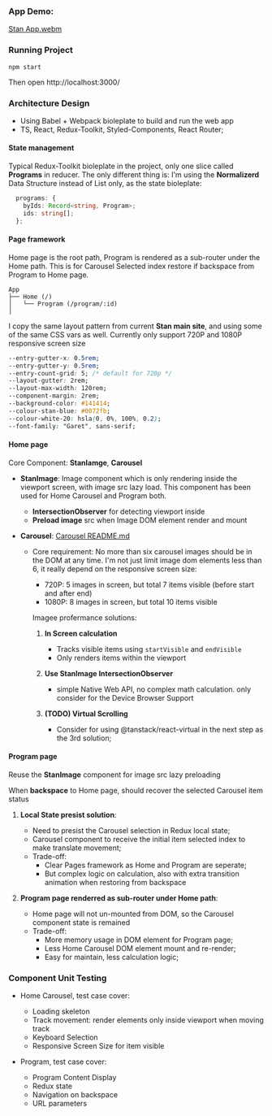 ### App Demo:

[Stan App.webm](https://github.com/user-attachments/assets/045f3050-11b2-4a8a-9cc7-da2df5a0de5d)

### Running Project

```
npm start
```

Then open http://localhost:3000/

### Architecture Design

- Using Babel + Webpack bioleplate to build and run the web app
- TS, React, Redux-Toolkit, Styled-Components, React Router;

#### State management

Typical Redux-Toolkit bioleplate in the project, only one slice called **Programs** in reducer.
The only different thing is: I'm using the **Normalizerd** Data Structure instead of List only, as the state bioleplate:

```typescript
  programs: {
    byIds: Record<string, Program>;
    ids: string[];
  };
```

#### Page framework

Home page is the root path, Program is rendered as a sub-router under the Home path.
This is for Carousel Selected index restore if backspace from Program to Home page.

```
App
├── Home (/)
│   └── Program (/program/:id)
│
```

I copy the same layout pattern from current **Stan main site**, and using some of the same CSS vars as well.
Currently only support 720P and 1080P responsive screen size

```css
--entry-gutter-x: 0.5rem;
--entry-gutter-y: 0.5rem;
--entry-count-grid: 5; /* default for 720p */
--layout-gutter: 2rem;
--layout-max-width: 120rem;
--component-margin: 2rem;
--background-color: #141414;
--colour-stan-blue: #0072fb;
--colour-white-20: hsla(0, 0%, 100%, 0.2);
--font-family: "Garet", sans-serif;
```

#### Home page

Core Component: **StanIamge**, **Carousel**

- **StanImage**: Image component which is only rendering inside the viewport screen, with image src lazy load. This component has been used for Home Carousel and Program both.

  - **IntersectionObserver** for detecting viewport inside
  - **Preload image** src when Image DOM element render and mount

- **Carousel**:
  [Carousel README.md](https://github.com/hlissnake/stan/tree/main/src/components/Carousel/README.md)

  - Core requirement: No more than six carousel images should be in the DOM at any time.
    I'm not just limit image dom elements less than 6, it really depend on the responsive screen size:

    - 720P: 5 images in screen, but total 7 items visible (before start and after end)
    - 1080P: 8 images in screen, but total 10 items visible

    Imagee profermance solutions:

    1. **In Screen calculation**

       - Tracks visible items using `startVisible` and `endVisible`
       - Only renders items within the viewport

    2. **Use StanImage IntersectionObserver**

       - simple Native Web API, no complex math calculation. only consider for the Device Browser Support

    3. **(TODO) Virtual Scrolling**
       - Consider for using @tanstack/react-virtual in the next step as the 3rd solution;

#### Program page

Reuse the **StanImage** component for image src lazy preloading

When **backspace** to Home page, should recover the selected Carousel item status

1. **Local State presist solution**:

   - Need to presist the Carousel selection in Redux local state;
   - Carousel component to receive the initial item selected index to make translate movement;
   - Trade-off:
     - Clear Pages framework as Home and Program are seperate;
     - But complex logic on calculation, also with extra transition animation when restoring from backspace

2. **Program page renderred as sub-router under Home path**:

   - Home page will not un-mounted from DOM, so the Carousel component state is remained
   - Trade-off:
     - More memory usage in DOM element for Program page;
     - Less Home Carousel DOM element mount and re-render;
     - Easy for maintain, less calculation logic;

### Component Unit Testing

- Home Carousel, test case cover:

  - Loading skeleton
  - Track movement: render elements only inside viewport when moving track
  - Keyboard Selection
  - Responsive Screen Size for item visible

- Program, test case cover:
  - Program Content Display
  - Redux state
  - Navigation on backspace
  - URL parameters
